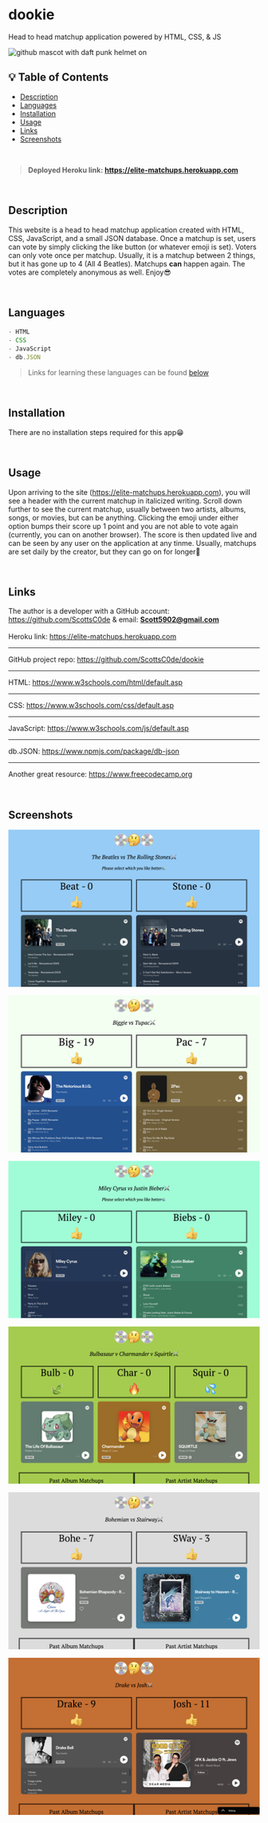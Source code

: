 # dookie
Head to head matchup application powered by HTML, CSS, & JS

<img src="https://octodex.github.com/images/daftpunktocat-thomas.gif" alt="github mascot with daft punk helmet on" width="200"/>

<br>

## 💡 Table of Contents

- [Description](#description-id)
- [Languages](#languages-id)
- [Installation](#installation-id)
- [Usage](#usage-id)
- [Links](#links-id)
- [Screenshots](#screenshots-id)

<br>

> <strong>Deployed Heroku link: https://elite-matchups.herokuapp.com</strong>

<br>

## <a id="description-id"></a>Description
This website is a head to head matchup application created with HTML, CSS, JavaScript, and a small JSON database. Once a matchup is set, users can vote by simply clicking the like button (or whatever emoji is set). Voters can only vote once per matchup. Usually, it is a matchup between 2 things, but it has gone up to 4 (All 4 Beatles). Matchups **can** happen again. The votes are completely anonymous as well. Enjoy😎

<br>

## <a id="languages-id"></a>Languages

```js
- HTML
- CSS
- JavaScript
- db.JSON
```
> Links for learning these languages can be found <a href="#links-id">below</a>

<br>

## <a id="installation-id"></a>Installation
There are no installation steps required for this app😁

<br>

## <a id="usage-id"></a>Usage
Upon arriving to the site (https://elite-matchups.herokuapp.com), you will see a header with the current matchup in italicized writing. Scroll down further to see the current matchup, usually between two artists, albums, songs, or movies, but can be anything. Clicking the emoji under either option bumps their score up 1 point and you are not able to vote again (currently, you can on another browser). The score is then updated live and can be seen by any user on the application at any tinme. Usually, matchups are set daily by the creator, but they can go on for longer🤩

<br>

## <a id="links-id"></a>Links
The author is a developer with a GitHub account: https://github.com/ScottsC0de & email: **Scott5902@gmail.com**<br>
<br>
Heroku link: https://elite-matchups.herokuapp.com<hr>
GitHub project repo: https://github.com/ScottsC0de/dookie <hr>
HTML: https://www.w3schools.com/html/default.asp<hr>
CSS: https://www.w3schools.com/css/default.asp<hr>
JavaScript: https://www.w3schools.com/js/default.asp<hr>
db.JSON: https://www.npmjs.com/package/db-json<hr>
Another great resource: https://www.freecodecamp.org


<br>

## <a id="screenshots-id"></a>Screenshots
![Beatles vs Rolling Stones](img/matchupimg.png)
<br>

![Biggie Smalls vs Tupac](img/bigvpac.png)
<br>

![Miley Cyrus vs Justin Bieber](img/mileyvsbiebs.png)
<br>

![Bulbasaur vs Charmander vs Squirtle](img/buldvcharvsquirt.png)
<br>

![Bohemian Rhapsody vs Stairway to Heaven](img/bohevsway.png)
<br>

![Drake Bell vs Josh Peck](img/drakevjosh2.png)
